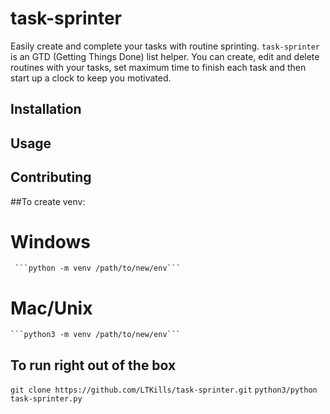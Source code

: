 # task-sprinter



Easily create and complete your tasks with routine sprinting. `task-sprinter` is an GTD (Getting Things Done) list helper. 
You can create, edit and delete routines with your tasks, set maximum time to finish each task and then start up a clock 
to keep you motivated.



## Installation




## Usage




## Contributing

##To create venv:
   # Windows
     ```python -m venv /path/to/new/env```
     
   # Mac/Unix
    ```python3 -m venv /path/to/new/env```

## To run right out of the box
 ```git clone https://github.com/LTKills/task-sprinter.git```
 ```python3/python task-sprinter.py```
